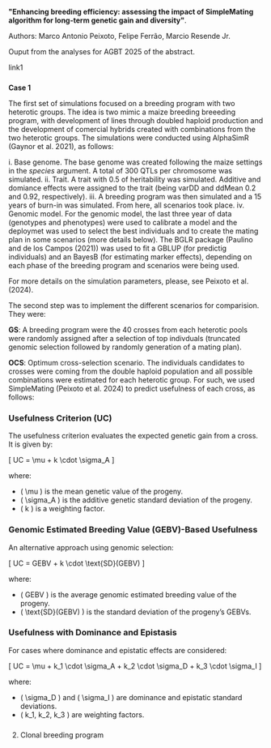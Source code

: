  **"Enhancing breeding efficiency: assessing the impact of SimpleMating algorithm for long-term genetic gain and diversity"**.

Authors: Marco Antonio Peixoto, Felipe Ferrão, Marcio Resende Jr.


Ouput from the analyses for AGBT 2025 of the abstract.

link1



###
**Case 1**

The first set of simulations focused on a breeding program with two heterotic groups. The idea is two mimic a maize breeding breeeding program, with development of lines through doubled haploid production and the development of comercial hybrids created with combinations from the two heterotic groups. The simulations were conducted using AlphaSimR (Gaynor et al. 2021), as follows:

i. Base genome. The base genome was created following the maize settings in the *species* argument. A total of 300 QTLs per chromosome was simulated. 
ii. Trait.  A trait with 0.5 of heritability was simulated. Additive and domiance effects were assigned to the trait (being varDD and ddMean 0.2 and 0.92, respectively). 
iii. A breeding program was then simulated and a 15 years of burn-in was simulated. From here, all scenarios took place. 
iv. Genomic model. For the genomic model, the last three year of data (genotypes and phenotypes) were used to calibrate a model and the deploymet was used to select the best individuals and to create the mating plan in some scenarios (more details below). The BGLR package (Paulino and de los Campos (2021)) was used to fit a GBLUP (for predictig individuals) and an BayesB (for estimating marker effects), depending on each phase of the breeding program and scenarios were being used.

For more details on the simulation parameters, please, see Peixoto et al. (2024).

The second step was to implement the different scenarios for comparision. They were:

**GS**: A breeding program were the 40 crosses from each heterotic pools were randomly assigned after a selection of top indivduals (truncated genomic selection followed by randomly generation of a mating plan). 


**OCS**: Optimum cross-selection scenario. The individuals candidates to crosses were coming from the double haploid population and all possible combinations were estimated for each heterotic group. For such, we used SimpleMating (Peixoto et al. 2024) to predict usefulness of each cross, as follows:

### Usefulness Criterion (UC)
The usefulness criterion evaluates the expected genetic gain from a cross. It is given by:

\[
UC = \mu + k \cdot \sigma_A
\]

where:
- \( \mu \) is the mean genetic value of the progeny.
- \( \sigma_A \) is the additive genetic standard deviation of the progeny.
- \( k \) is a weighting factor.

### Genomic Estimated Breeding Value (GEBV)-Based Usefulness
An alternative approach using genomic selection:

\[
UC = GEBV + k \cdot \text{SD}(GEBV)
\]

where:
- \( GEBV \) is the average genomic estimated breeding value of the progeny.
- \( \text{SD}(GEBV) \) is the standard deviation of the progeny’s GEBVs.

### Usefulness with Dominance and Epistasis
For cases where dominance and epistatic effects are considered:

\[
UC = \mu + k_1 \cdot \sigma_A + k_2 \cdot \sigma_D + k_3 \cdot \sigma_I
\]

where:
- \( \sigma_D \) and \( \sigma_I \) are dominance and epistatic standard deviations.
- \( k_1, k_2, k_3 \) are weighting factors.








###

2. Clonal breeding program
